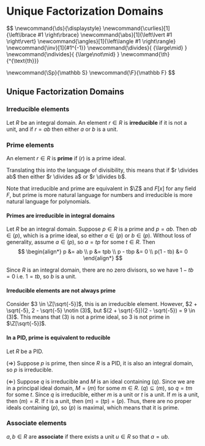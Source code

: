 # Unique Factorization Domains

$$
\newcommand{\ds}{\displaystyle}
\newcommand{\curlies}[1]{\left\lbrace #1 \right\rbrace}
\newcommand{\abs}[1]{\left\lvert #1 \right\rvert}
\newcommand{\angles}[1]{\left\langle #1 \right\rangle}
\newcommand{\inv}[1]{#1^{-1}}
\newcommand{\divides}{ {\large\mid} }
\newcommand{\ndivides}{ {\large\not\mid} }
\newcommand{\th}{^{\text{th}}}

\newcommand{\Sp}{\mathbb S}
\newcommand{\F}{\mathbb F}
$$

## Unique Factorization Domains

### Irreducible elements

Let $R$ be an integral domain. An element $r \in R$ is **irreducible** if it is not a unit, and if $r = ab$ then either $a$ or $b$ is a unit.

### Prime elements

An element $r \in R$ is **prime** if $(r)$ is a prime ideal.

Translating this into the language of divisibility, this means that if $r \divides ab$ then either $r \divides a$ or $r \divides b$.

Note that irreducible and prime are equivalent in $\Z$ and $F[x]$ for any field $F$, but prime is more natural language for numbers and irreducible is more natural language for polynomials.

#### Primes are irreducible in integral domains

Let $R$ be an integral domain. Suppose $p \in R$ is a prime and $p = ab$. Then $ab \in (p)$, which is a prime ideal, so either $a \in (p)$ or $b \in (p)$. Without loss of generality, assume $a \in (p)$, so $a = tp$ for some $t \in R$. Then
$$
\begin{align*}
p &= ab \\
p &= tpb \\
p - tbp &= 0 \\
p(1 - tb) &= 0
\end{align*}
$$


Since $R$ is an integral domain, there are no zero divisors, so we have $1 - tb = 0$ i.e. $1 = tb$, so $b$ is a unit.

#### Irreducible elements are not always prime

Consider $3 \in \Z[\sqrt{-5}]$, this is an irreducible element. However, $2 + \sqrt{-5}, 2 - \sqrt{-5} \notin (3)$, but $(2 + \sqrt{-5})(2 - \sqrt{-5}) = 9 \in (3)$. This means that $(3)$ is not a prime ideal, so $3$ is not prime in $\Z[\sqrt{-5}]$.

#### In a PID, prime is equivalent to reducible

Let $R$ be a PID.

($\Rightarrow$) Suppose $p$ is prime, then since $R$ is a PID, it is also an integral domain, so $p$ is irreducible.

($\Leftarrow$) Suppose $q$ is irreducible and $M$ is an ideal containing $(q)$. Since we are in a principal ideal domain, $M = (m)$ for some $m \in R$. $(q) \subseteq (m)$, so $q = tm$ for some $t$. Since $q$ is irreducible, either $m$ is a unit or $t$ is a unit. If $m$ is a unit, then $(m) = R$. If $t$ is a unit, then $(m) = (tp) = (p)$. Thus, there are no proper ideals containing $(p)$, so $(p)$ is maximal, which means that it is prime.

### Associate elements

$a, b \in R$ are **associate** if there exists a unit $u \in R$ so that $a = ub$.